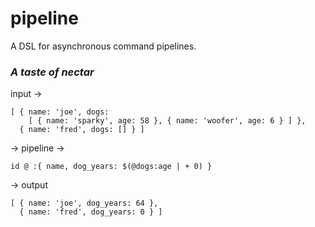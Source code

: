 # pipeline

A DSL for asynchronous command pipelines.

### *A taste of nectar*

input &rarr;

```
[ { name: 'joe', dogs: 
    [ { name: 'sparky', age: 58 }, { name: 'woofer', age: 6 } ] },
  { name: 'fred', dogs: [] } ]
```

&rarr; pipeline &rarr;

```
id @ :{ name, dog_years: $(@dogs:age | + 0) }
```

&rarr; output

```
[ { name: 'joe', dog_years: 64 },
  { name: 'fred', dog_years: 0 } ]
```